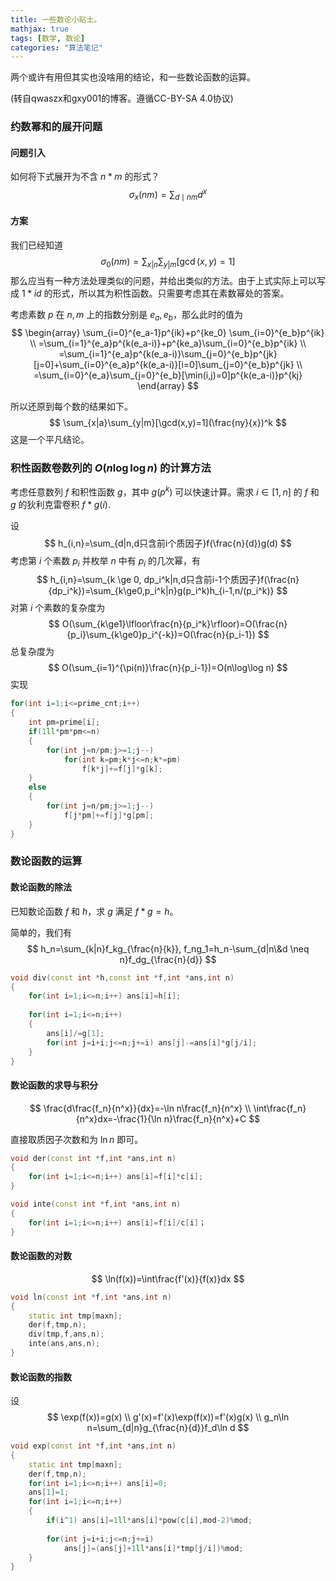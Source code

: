 ```yaml
---
title: 一些数论小贴士。
mathjax: true
tags: [数学, 数论]
categories: "算法笔记"
---
```


两个或许有用但其实也没啥用的结论，和一些数论函数的运算。

(转自qwaszx和gxy001的博客。遵循CC-BY-SA 4.0协议)

<!--more-->

### 约数幂和的展开问题

#### 问题引入

如何将下式展开为不含 $n*m$ 的形式？
$$
\sigma_x (nm) = \sum_{d \mid nm} d^x
$$

#### 方案

我们已经知道
$$
\sigma_0(nm)=\sum_{x|n}\sum_{y|m}[ \gcd (x,y)=1]
$$
那么应当有一种方法处理类似的问题，并给出类似的方法。由于上式实际上可以写成 $1 * id$ 的形式，所以其为积性函数。只需要考虑其在素数幂处的答案。

考虑素数 $p$ 在 $n,m$ 上的指数分别是 $e_a, e_b$，那么此时的值为
$$
\begin{array}
\sum_{i=0}^{e_a-1}p^{ik}+p^{ke_0} \sum_{i=0}^{e_b}p^{ik}
\\ 
=\sum_{i=1}^{e_a}p^{k(e_a-i)}+p^{ke_a}\sum_{i=0}^{e_b}p^{ik}
\\
=\sum_{i=1}^{e_a}p^{k(e_a-i)}\sum_{j=0}^{e_b}p^{jk}[j=0]+\sum_{i=0}^{e_a}p^{k(e_a-i)}[i=0]\sum_{j=0}^{e_b}p^{jk}
\\
=\sum_{i=0}^{e_a}\sum_{j=0}^{e_b}[\min(i,j)=0]p^{k(e_a-i)}p^{kj}
\end{array}
$$

所以还原到每个数的结果如下。
$$
\sum_{x|a}\sum_{y|m}[\gcd(x,y)=1](\frac{ny}{x})^k
$$
这是一个平凡结论。

### 积性函数卷数列的 $O(n\log\log n)$ 的计算方法

考虑任意数列 $f$ 和积性函数 $g$，其中 $g(p^k)$ 可以快速计算。需求 $i \in [1,n]$ 的 $f$ 和 $g$ 的狄利克雷卷积 $f*g(i)$.

设
$$
h_{i,n}=\sum_{d|n,d只含前i个质因子}f(\frac{n}{d})g(d)
$$
考虑第 $i$ 个素数 $p_i$ 并枚举 $n$ 中有 $p_i$ 的几次幂，有
$$
h_{i,n}=\sum_{k \ge 0, dp_i^k|n,d只含前i-1个质因子}f(\frac{n}{dp_i^k})=\sum_{k\ge0,p_i^k|n}g(p_i^k)h_{i-1,n/(p_i^k)}
$$
对第 $i$ 个素数的复杂度为
$$
O(\sum_{k\ge1}\lfloor\frac{n}{p_i^k}\rfloor)=O(\frac{n}{p_i}\sum_{k\ge0}p_i^{-k})=O(\frac{n}{p_i-1})
$$
总复杂度为
$$
O(\sum_{i=1}^{\pi(n)}\frac{n}{p_i-1})=O(n\log\log n)
$$
实现

```c++
for(int i=1;i<=prime_cnt;i++)
{
    int pm=prime[i];
    if(1ll*pm*pm<=n)
    {
        for(int j=n/pm;j>=1;j--)
            for(int k=pm;k*j<=n;k*=pm)
                f[k*j]+=f[j]*g[k];
    }
    else
    {
        for(int j=n/pm;j>=1;j--)
            f[j*pm]+=f[j]*g[pm];
    }
}
```

### 数论函数的运算

#### 数论函数的除法

已知数论函数 $f$ 和 $h$，求 $g$ 满足 $f*g=h$。

简单的，我们有
$$
h_n=\sum_{k|n}f_kg_{\frac{n}{k}}, f_ng_1=h_n-\sum_{d|n\&d \neq n}f_dg_{\frac{n}{d}}
$$

```c++
void div(const int *h,const int *f,int *ans,int n)
{
	for(int i=1;i<=n;i++) ans[i]=h[i];
    
    for(int i=1;i<=n;i++)
    {
        ans[i]/=g[1];
        for(int j=i+i;j<=n;j+=i) ans[j]-=ans[i]*g[j/i];
    }
}
```

#### 数论函数的求导与积分

$$
\frac{d\frac{f_n}{n^x}}{dx}=-\ln n\frac{f_n}{n^x}
\\
\int\frac{f_n}{n^x}dx=-\frac{1}{\ln n}\frac{f_n}{n^x}+C
$$

直接取质因子次数和为 $\ln n$ 即可。

```c++
void der(const int *f,int *ans,int n)
{
	for(int i=1;i<=n;i++) ans[i]=f[i]*c[i];
}

void inte(const int *f,int *ans,int n)
{
	for(int i=1;i<=n;i++) ans[i]=f[i]/c[i]；
}
```

#### 数论函数的对数

$$
\ln(f(x))=\int\frac{f'(x)}{f(x)}dx
$$

```c++
void ln(const int *f,int *ans,int n)
{
	static int tmp[maxn];
	der(f,tmp,n);
	div(tmp,f,ans,n);
	inte(ans,ans,n);
}
```

#### 数论函数的指数

设
$$
\exp(f(x))=g(x)
\\
g'(x)=f'(x)\exp(f(x))=f'(x)g(x)
\\
g_n\ln n=\sum_{d|n}g_{\frac{n}{d}}f_d\ln d
$$

```c++
void exp(const int *f,int *ans,int n)
{
    static int tmp[maxn];
	der(f,tmp,n);
	for(int i=1;i<=n;i++) ans[i]=0;
	ans[1]=1;
    for(int i=1;i<=n;i++)
    {
        if(i^1) ans[i]=1ll*ans[i]*pow(c[i],mod-2)%mod;
        
        for(int j=i+i;j<=n;j+=i)
            ans[j]=(ans[j]+1ll*ans[i]*tmp[j/i])%mod;
    }
}
```

